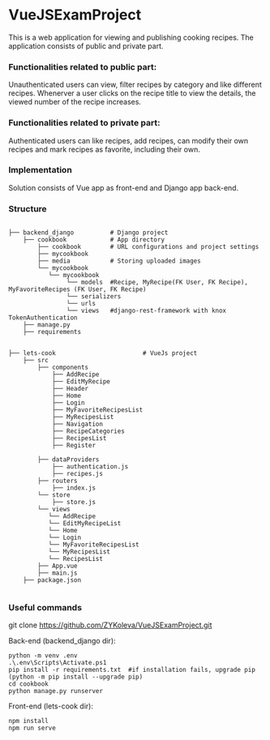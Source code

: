 # VueJSExamProject
This is a web application for viewing and publishing cooking recipes. The application consists of public and private part.

### Functionalities related to public part:
Unauthenticated users can view, filter recipes by category and like different recipes. Whenerver a user clicks on the recipe title to view the details, the viewed number of the recipe increases.

### Functionalities related to private part:
Authenticated users can like recipes, add recipes, can modify their own recipes and mark recipes as favorite, including their own.

### Implementation
Solution consists of Vue app as front-end and Django app back-end.

### Structure

```

├── backend_django          # Django project 
    ├── cookbook            # App directory
        ├── cookbook        # URL configurations and project settings
        ├── mycookbook      
        ├── media           # Storing uploaded images
        └── mycookbook
           └── mycookbook  
                └── models  #Recipe, MyRecipe(FK User, FK Recipe), MyFavoriteRecipes (FK User, FK Recipe)
                └── serializers 
                └── urls 
                └── views   #django-rest-framework with knox TokenAuthentication            
    ├── manage.py            
    ├── requirements 


├── lets-cook                        # VueJs project 
    ├── src                          
        ├── components
            ├── AddRecipe            
            ├── EditMyRecipe         
            ├── Header  
            ├── Home  
            ├── Login
            ├── MyFavoriteRecipesList
            ├── MyRecipesList
            ├── Navigation
            ├── RecipeCategories
            ├── RecipesList
            ├── Register 

        ├── dataProviders
            ├── authentication.js
            ├── recipes.js     
        ├── routers
            ├── index.js                  
        └── store
            ├── store.js
        └── views
           └── AddRecipe
           └── EditMyRecipeList  
           └── Home  
           └── Login
           └── MyFavoriteRecipesList
           └── MyRecipesList
           └── RecipesList
        ├── App.vue
        ├── main.js              
    ├── package.json                   
           
```
### Useful commands

git clone https://github.com/ZYKoleva/VueJSExamProject.git

Back-end (backend_django dir):    

```
python -m venv .env
.\.env\Scripts\Activate.ps1
pip install -r requirements.txt  #if installation fails, upgrade pip (python -m pip install --upgrade pip)
cd cookbook
python manage.py runserver
```

Front-end (lets-cook dir):
```
npm install
npm run serve
```
